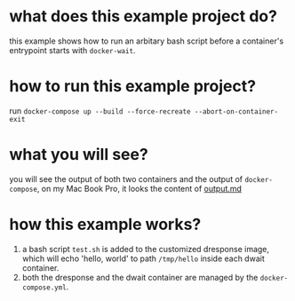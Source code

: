# what does this example project do?
this example shows how to run an arbitary bash script before a container's entrypoint starts with `docker-wait`.

# how to run this example project?
run `docker-compose up --build --force-recreate --abort-on-container-exit`

# what you will see?
you will see the output of both two containers and the output of `docker-compose`, on my Mac Book Pro, it looks the content of
[output.md](output.md)

# how this example works?
1. a bash script `test.sh` is added to the customized dresponse image, which will echo 'hello, world' to path `/tmp/hello`
inside each dwait container.
2. both the dresponse and the dwait container are managed by the `docker-compose.yml`.

